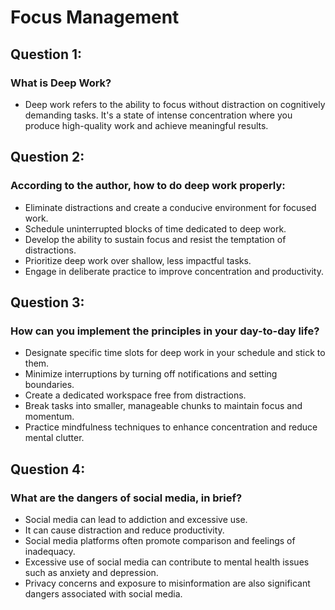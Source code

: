 
# Focus Management

## Question 1:
 ### **What is Deep Work?**

- Deep work refers to the ability to focus without distraction on cognitively demanding tasks. It's a state of intense concentration where you produce high-quality work and achieve meaningful results.

## Question 2:
### **According to the author, how to do deep work properly:**

- Eliminate distractions and create a conducive environment for focused work.
- Schedule uninterrupted blocks of time dedicated to deep work.
- Develop the ability to sustain focus and resist the temptation of distractions.
- Prioritize deep work over shallow, less impactful tasks.
- Engage in deliberate practice to improve concentration and productivity.

## Question 3:
### **How can you implement the principles in your day-to-day life?**

- Designate specific time slots for deep work in your schedule and stick to them.
- Minimize interruptions by turning off notifications and setting boundaries.
- Create a dedicated workspace free from distractions.
- Break tasks into smaller, manageable chunks to maintain focus and momentum.
- Practice mindfulness techniques to enhance concentration and reduce mental clutter.

## Question 4:
### **What are the dangers of social media, in brief?**

- Social media can lead to addiction and excessive use.
- It can cause distraction and reduce productivity.
- Social media platforms often promote comparison and feelings of inadequacy.
- Excessive use of social media can contribute to mental health issues such as anxiety and depression.
- Privacy concerns and exposure to misinformation are also significant dangers associated with social media.

